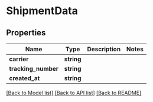 # ShipmentData

## Properties
Name | Type | Description | Notes
------------ | ------------- | ------------- | -------------
**carrier** | **string** |  | 
**tracking_number** | **string** |  | 
**created_at** | **string** |  | 

[[Back to Model list]](../../../README.md#documentation-for-models) [[Back to API list]](../../../README.md#documentation-for-api-endpoints) [[Back to README]](../../../README.md)


